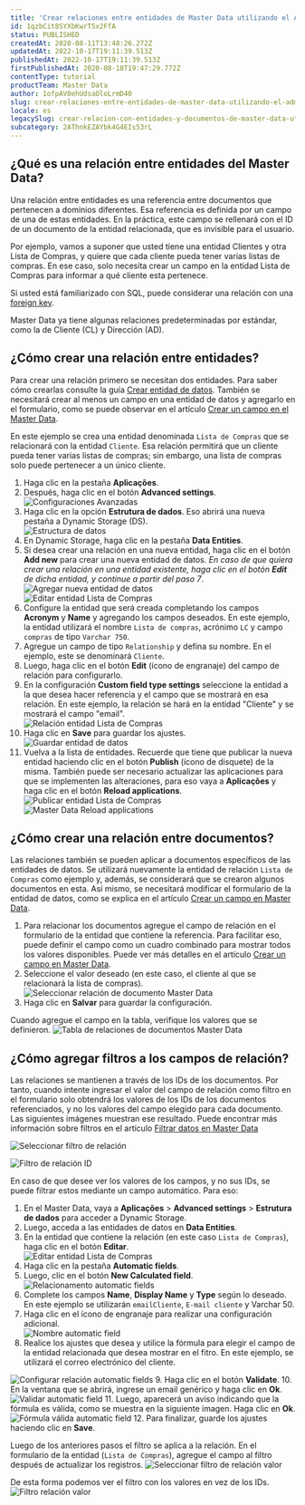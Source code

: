 ```yaml
---
title: 'Crear relaciones entre entidades de Master Data utilizando el Admin'
id: 1qzbCit8SYXbKwrT5x2FfA
status: PUBLISHED
createdAt: 2020-08-11T13:48:26.272Z
updatedAt: 2022-10-17T19:11:39.513Z
publishedAt: 2022-10-17T19:11:39.513Z
firstPublishedAt: 2020-08-18T19:47:29.772Z
contentType: tutorial
productTeam: Master Data
author: 1ofpAV0ehUdsaOloLrmD40
slug: crear-relaciones-entre-entidades-de-master-data-utilizando-el-admin
locale: es
legacySlug: crear-relacion-con-entidades-y-documentos-de-master-data-utilizando-el-admin
subcategory: 2AThnkEZAYbk4G4EIs53rL
---
```


## ¿Qué es una relación entre entidades del Master Data?
Una relación entre entidades es una referencia entre documentos que pertenecen a dominios diferentes. Esa referencia es definida por un campo de una de estas entidades. En la práctica, este campo se rellenará con el ID de un documento de la entidad relacionada, que es invisible para el usuario.

Por ejemplo, vamos a suponer que usted tiene una entidad Clientes y otra Lista de Compras, y quiere que cada cliente pueda tener varias listas de compras. En ese caso, solo necesita crear un campo en la entidad Lista de Compras para informar a qué cliente esta pertenece. 

Si usted está familiarizado con SQL, puede considerar una relación con una [foreign key](https://www.sqltutorial.org/sql-foreign-key/).

Master Data ya tiene algunas relaciones predeterminadas por estándar, como la de Cliente (CL) y Dirección (AD). 

## ¿Cómo crear una relación entre entidades?
Para crear una relación primero se necesitan dos entidades. Para saber cómo crearlas consulte la guía [Crear entidad de datos](https://help.vtex.com/es/tutorial/entidades-de-datos-creacion-y-mantenimiento--tutorials_1265). También se necesitará crear al menos un campo en una entidad de datos y agregarlo en el formulario, como se puede observar en el artículo [Crear un campo en el Master Data](https://help.vtex.com/es/tutorial/como-crear-un-campo-en-master-data--frequentlyAskedQuestions_1829).

En este ejemplo se crea una entidad denominada `Lista de Compras` que se relacionará con la entidad `Cliente`. Esa relación permitirá que un cliente pueda tener varias listas de compras; sin embargo, una lista de compras solo puede pertenecer a un único cliente.

1. Haga clic en la pestaña **Aplicações**.
2. Después, haga clic en el botón **Advanced settings**.  
![Configuraciones Avanzadas](//images.ctfassets.net/alneenqid6w5/6wFQw4Qk1qjan3kff0slhB/f35565fd34625205f1e28006292fc110/Advanced_settings.png)
3. Haga clic en la opción **Estrutura de dados**. Eso abrirá una nueva pestaña a Dynamic Storage (DS).  
![Estructura de datos](//images.ctfassets.net/alneenqid6w5/24pLSQHFkz2TnB0VMU6yKk/04a32ffbeeedc0f615b2adb42038e676/Estrutura_de_dados.png)
4. En Dynamic Storage, haga clic en la pestaña **Data Entities**.
5. Si desea crear una relación en una nueva entidad, haga clic en el botón **Add new** para crear una nueva entidad de datos. _En caso de que quiera crear una relación en una entidad existente, haga clic en el botón **Edit** de dicha entidad, y continue a partir del paso 7_.  
![Agregar nueva entidad de datos](//images.ctfassets.net/alneenqid6w5/6RnSgkbz7LF0S8kwMHBReK/7895df7b2ac14d5fea332040a40977d8/Adicionar_nova_entidade_dados.png)  
![Editar entidad Lista de Compras](//images.ctfassets.net/alneenqid6w5/1NMNJbWq3qnVjc0nt4x8ok/4a9f852803c1c3cc391c572bd61ba8a9/Editar_entidade_Lista_de_Compras.png)
6. Configure la entidad que será creada completando los campos **Acronym** y **Name** y agregando los campos deseados. En este ejemplo, la entidad utilizará el nombre `Lista de compras`, acrónimo `LC` y campo `compras` de tipo `Varchar 750`.
7. Agregue un campo de tipo `Relationship` y defina su nombre. En el ejemplo, este se denominará `Cliente`.
8. Luego, haga clic en el botón **Edit** (ícono de engranaje) del campo de relación para configurarlo.
9. En la configuración **Custom field type settings** seleccione la entidad a la que desea hacer referencia y el campo que se mostrará en esa relación. En este ejemplo, la relación se hará en la entidad "Cliente" y se mostrará el campo "email".  
![Relación entidad Lista de Compras](//images.ctfassets.net/alneenqid6w5/3YjtdLHluQz9ve11TkmylY/41cb881fc6bfe93744e4a68cca8ea43a/Lista_Compras_Relacionamento.png)
10. Haga clic en **Save** para guardar los ajustes.  
![Guardar entidad de datos](//images.ctfassets.net/alneenqid6w5/3HaACxzYeRsUE5i8jLRGf/c96ed109ce54f70138489cf25cb87cd8/Salvar_entidade_de_dados.png)
11. Vuelva a la lista de entidades. Recuerde que tiene que publicar la nueva entidad haciendo clic en el botón **Publish** (ícono de disquete) de la misma. También puede ser necesario actualizar las aplicaciones para que se implementen las alteraciones, para eso vaya a **Aplicações** y haga clic en el botón **Reload applications**.  
![Publicar entidad Lista de Compras](//images.ctfassets.net/alneenqid6w5/4R9mLqBcx8Vq2JaurbmLkG/6ace79062a37f8a0ecd24f95a6ec2c2d/Publicar_entidade_Lista_de_Compras.png)  
![Master Data Reload applications](//images.ctfassets.net/alneenqid6w5/6gud9kq3gpHbU9a23xzzSZ/e3e9f10a22b7567b1698342374f10bb6/Master_Data_Reload_applications.png)

## ¿Cómo crear una relación entre documentos?

Las relaciones también se pueden aplicar a documentos específicos de las entidades de datos. Se utilizará nuevamente la entidad de relación `Lista de Compras` como ejemplo y, además, se considerará que se crearon algunos documentos en esta. Así mismo, se necesitará modificar el formulario de la entidad de datos, como se explica en el artículo [Crear un campo en Master Data](https://help.vtex.com/es/tutorial/como-crear-un-campo-en-master-data--frequentlyAskedQuestions_1829).

1. Para relacionar los documentos agregue el campo de relación en el formulario de la entidad que contiene la referencia. Para facilitar eso, puede definir el campo como un cuadro combinado para mostrar todos los valores disponibles. Puede ver más detalles en el artículo [Crear un campo en Master Data](https://help.vtex.com/es/tutorial/como-crear-un-campo-en-master-data--frequentlyAskedQuestions_1829#crm).
2. Seleccione el valor deseado (en este caso, el cliente al que se relacionará la lista de compras).  
![Seleccionar relación de documento Master Data](//images.ctfassets.net/alneenqid6w5/6Ss4S4Be4qRqNKLWBz51KF/0db9c1fe76beb2a136ed446e72982438/Selecionar_relacionamento_de_documento_Master_Data.png)
3. Haga clic en **Salvar** para guardar la configuración.

Cuando agregue el campo en la tabla, verifique los valores que se definieron.
![Tabla de relaciones de documentos Master Data](//images.ctfassets.net/alneenqid6w5/43607tgaCHpBOeKQ3w9VUd/d120164f9a1d553be92eb2eefb6cf251/Tabela_de_relacionamento_de_documentos_Master_Data.png)

## ¿Cómo agregar filtros a los campos de relación?

Las relaciones se mantienen a través de los IDs de los documentos. Por tanto, cuando intente ingresar el valor del campo de relación como filtro en el formulario solo obtendrá los valores de los IDs de los documentos referenciados, y no los valores del campo elegido para cada documento. Las siguientes imágenes muestran ese resultado. Puede encontrar más información sobre filtros en el artículo [Filtrar datos en Master Data](https://help.vtex.com/es/tutorial/filtrando-dados-no-master-data--tutorials_778)

![Seleccionar filtro de relación](//images.ctfassets.net/alneenqid6w5/Kh7PNTktepTfJn4s5AQlI/715c368b1c0d3ed81a5eb25f06bb3bcc/Selecionar_filtro_relacionamento.png)

![Filtro de relación ID](//images.ctfassets.net/alneenqid6w5/4O1qpGWOrnnM3Zzmyqzymu/1218b7078443c3666502a20333970467/Filtro_relacionamento_ID.png)

En caso de que desee ver los valores de los campos, y no sus IDs, se puede filtrar estos mediante un campo automático. Para eso: 

1. En el Master Data, vaya a **Aplicações** > **Advanced settings** > **Estrutura de dados** para acceder a Dynamic Storage.
2. Luego, acceda a las entidades de datos en **Data Entities**.
3. En la entidad que contiene la relación (en este caso `Lista de Compras`), haga clic en el botón **Editar**.  
![Editar entidad Lista de Compras](//images.ctfassets.net/alneenqid6w5/1NMNJbWq3qnVjc0nt4x8ok/4a9f852803c1c3cc391c572bd61ba8a9/Editar_entidade_Lista_de_Compras.png)
4. Haga clic en la pestaña **Automatic fields**.
5. Luego, clic en el botón **New Calculated field**.  
![Relacionamento automatic fields](//images.ctfassets.net/alneenqid6w5/5StRAtwfrzUWnSzOLrHJqM/603a35102ef272d3c5b633eaa3e757e7/Relacionamento_automatic_fields.png)
6. Complete los campos **Name**, **Display Name** y **Type** según lo deseado. En este ejemplo se utilizarán `emailCliente`, `E-mail cliente` y Varchar 50.
7. Haga clic en el ícono de engranaje para realizar una configuración adicional.  
![Nombre automatic field](//images.ctfassets.net/alneenqid6w5/4lAatUDVlXMOpNLKX1kx0J/38f68d5ee8cc3d06b6e26cc571f047f0/Nome_automatic_field.png)
8. Realice los ajustes que desea y utilice la fórmula para elegir el campo de la entidad relacionada que desea mostrar en el fitro. En este ejemplo, se utilizará el correo electrónico del cliente.

![Configurar relación automatic fields](//images.ctfassets.net/alneenqid6w5/1cmXmQDZaepVddzoExEl1r/79d487b39c0ca6abdc98826232dc17d0/Configurar_relacionamento_automatic_fields.png)
9. Haga clic en el botón **Validate**.
10. En la ventana que se abrirá, ingrese un email genérico y haga clic en **Ok**.  
![Validar automatic field](//images.ctfassets.net/alneenqid6w5/5nLfBVHL6YfedIALJsf6QX/127bfc77d276c61ccd0346bcb8d6e6e2/Validar_automatic_field.png)
11. Luego, aparecerá un aviso indicando que la fórmula es válida, como se muestra en la siguiente imagen. Haga clic en **Ok**.  
![Fórmula válida automatic field](//images.ctfassets.net/alneenqid6w5/79A6B2D9TMjkpkj6gkez9Y/ee9e905339c9cbb8343a8809fb38a9e6/F__rmula_v__lida_automatic_field.png)
12. Para finalizar, guarde los ajustes haciendo clic en **Save**.

Luego de los anteriores pasos el filtro se aplica a la relación. En el formulario de la entidad (`Lista de Compras`), agregue el campo al filtro después de actualizar los registros.
![Seleccionar filtro de relación valor](//images.ctfassets.net/alneenqid6w5/6KQwyXBZ0VaK2srXFiupmv/17f4b5b4e9a5a67c197f9351501a8598/Selecionar_filtro_relacionamento_valor.png)

De esta forma podemos ver el filtro con los valores en vez de los IDs.
![Filtro relación valor](//images.ctfassets.net/alneenqid6w5/2mcBmzqxJLm7L3GrZuFeVa/2c5f45e9e00c7a9c37cec54dea7c35eb/Filtro_relacionamento_valor.png)

